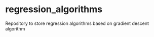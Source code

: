 # regression_algorithms
Repository to store regression algorithms based on gradient descent algorithm
